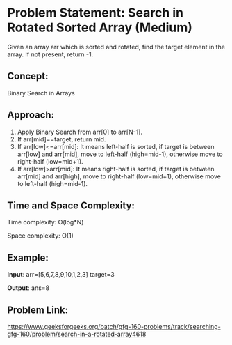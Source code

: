 # Problem Statement: Search in Rotated Sorted Array (Medium)
Given an array arr which is sorted and rotated, find the target element in the array. If not present, return -1.

## Concept: 
Binary Search in Arrays

## Approach:
1. Apply Binary Search from arr[0] to arr[N-1].
2. If arr[mid]==target, return mid.
3. If arr[low]<=arr[mid]: It means left-half is sorted, if target is between arr[low] and arr[mid], move to left-half (high=mid-1), otherwise move to right-half (low=mid+1).
4. If arr[low]>arr[mid]: It means right-half is sorted, if target is between arr[mid] and arr[high], move to right-half (low=mid+1), otherwise move to left-half (high=mid-1).

## Time and Space Complexity:
Time complexity: O(log*N)

Space complexity: O(1)

## Example:
**Input**: arr=[5,6,7,8,9,10,1,2,3] target=3

**Output**: ans=8

## Problem Link:
https://www.geeksforgeeks.org/batch/gfg-160-problems/track/searching-gfg-160/problem/search-in-a-rotated-array4618
